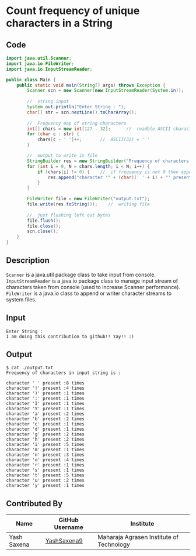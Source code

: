 # Count frequency of unique characters in a String

## Code
```Java
import java.util.Scanner;
import java.io.FileWriter;
import java.io.InputStreamReader;

public class Main {
    public static void main(String[] args) throws Exception {
        Scanner scn = new Scanner(new InputStreamReader(System.in));
        
        //  string input
        System.out.println("Enter String : ");
        char[] str = scn.nextLine().toCharArray();
        
        //  Frequency map of string characters
        int[] chars = new int[127 - 32];      //  readble ASCII characters are from 32 to 126 number
        for (char c : str) {
            chars[c - ' ']++;       //  ASCII(32) = ' '
        }

        //  output to write in file
        StringBuilder res = new StringBuilder("Frequency of characters in input string is : \n\n");
        for (int i = 0, N = chars.length; i < N; i++) {
            if (chars[i] != 0) {    //  if frequency is not 0 then append in result string
                res.append("character '" + (char)(' ' + i) + "' present :" + chars[i] + " times\n");
            }
        }

        FileWriter file = new FileWriter("output.txt");
        file.write(res.toString());    //  writing file
        
        //  just flushing left out bytes
        file.flush();
        file.close();
        scn.close();
    }
}
```

## Description
`Scanner` is a java.util package class to take input from console.
`InputStreamReader` is a java.io package class to manage input stream of characters taken from console (used to increase Scanner performance).
`FileWriter` is a java.io class to append or writer character streams to system files.

## Input
```
Enter String : 
I am doing this contribution to github!! Yay!! :)
```

## Output
```
$ cat ./output.txt
Frequency of characters in input string is : 

character ' ' present :8 times
character '!' present :4 times
character ')' present :1 times
character ':' present :1 times
character 'I' present :1 times
character 'Y' present :1 times
character 'a' present :2 times
character 'b' present :2 times
character 'c' present :1 times
character 'd' present :1 times
character 'g' present :2 times
character 'h' present :2 times
character 'i' present :5 times
character 'm' present :1 times
character 'n' present :3 times
character 'o' present :4 times
character 'r' present :1 times
character 's' present :1 times
character 't' present :5 times
character 'u' present :2 times
character 'y' present :1 times
```

## Contributed By

| Name        | GitHub Username                               | Institute                                |
| ----------- | --------------------------------------------- | ---------------------------------------- |
| Yash Saxena | [YashSaxena9](https://github.com/YashSaxena9) | Maharaja Agrasen Institute of Technology |
